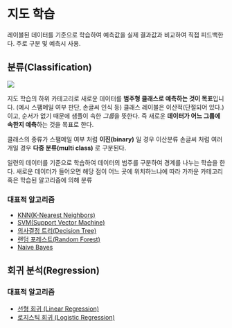 # 지도 학습 
레이블된 데이터를 기준으로 학습하여 예측값을 실제 결과값과 비교하여 직접 피드백한다. 주로 구분 및 예측시 사용.

## 분류(Classification)
![](https://img1.daumcdn.net/thumb/R1280x0/?scode=mtistory2&fname=https%3A%2F%2Fblog.kakaocdn.net%2Fdn%2FckyJHk%2Fbtq2ze26dqa%2Fm5DDgZjvBBQJGunQOu4tv1%2Fimg.png)

지도 학습의 하위 카테고리로 새로운 데이터를 **범주형 클래스로 예측하는 것이 목표**입니다. (예시 스팸메일 여부 판단, 손글씨 인식 등) 클래스 레이블은 이산적(단절되어 있다.)이고, 순서가 없기 때문에 샘플이 속한 *그룹*을 뜻한다. 즉 새로운 **데이터가 어느 그룹에 속한지 예측**하는 것을 목표로 한다.

클래스의 종류가 스팸메일 여부 처럼 **이진(binary)** 일 경우 이산분류 손글씨 처럼 여러 개일 경우 **다중 분류(multi class)** 로 구분된다.

일련의 데이터를 기준으로 학습하여 데이터의 범주를 구분하여 경계를 나누는 학습을 한다. 새로운 데이터가 들어오면 해당 점이 어느 곳에 위치하느냐에 따라 가까운 카테고리 혹은 학습된 알고리즘에 의해 분류 

### 대표적 알고리즘 
- [KNN(K-Nearest Neighbors)](./KNN.md)
- [SVM(Support Vector Machine)](./SVM.md)
- [의사결정 트리(Decision Tree) ]()
- [랜덤 포레스트(Random Forest)]()
- [Naive Bayes](./NaiveBayes.md)
  
## 회귀 분석(Regression)

### 대표적 알고리즘 
- [선형 회귀 (Linear Regression)]()
- [로지스틱 회귀 (Logistic Regression)]()


